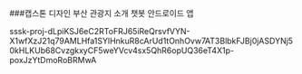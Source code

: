 ###캡스톤 디자인
부산 관광지 소개 챗봇 안드로이드 앱

sssk-proj-dLpiKSJ6eC2RToFRJ65iReQrsvfVYN-X1wfXzJ21q79AMLHfa1SYlHnkuR8cArUd1tOnhOvw7AT3BlbkFJBj0jASDYNj50kHLKUb68CvzgkxyCF5weYVcv4sx5QhR6opUQ36eT4X1p-poxJzYtDmoRoBRMwA
